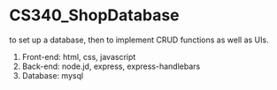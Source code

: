 # CS340_ShopDatabase
to set up a database, then to implement CRUD functions as well as UIs.
1. Front-end: html, css, javascript
2. Back-end: node.jd, express, express-handlebars
3. Database: mysql
